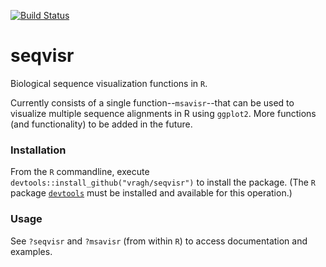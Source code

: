 [![Build Status](https://travis-ci.com/vragh/seqvisr.svg?branch=main)](https://travis-ci.com/vragh/seqvisr)

# seqvisr
Biological sequence visualization functions in `R`.

Currently consists of a single function--`msavisr`--that can be used to visualize multiple sequence alignments in R using `ggplot2`. More functions (and functionality) to be added in the future.

### Installation
From the `R` commandline, execute `devtools::install_github("vragh/seqvisr")` to install the package. (The `R` package [`devtools`](https://github.com/r-lib/devtools) must be installed and available for this operation.)

### Usage
See `?seqvisr` and `?msavisr` (from within `R`) to access documentation and examples.
